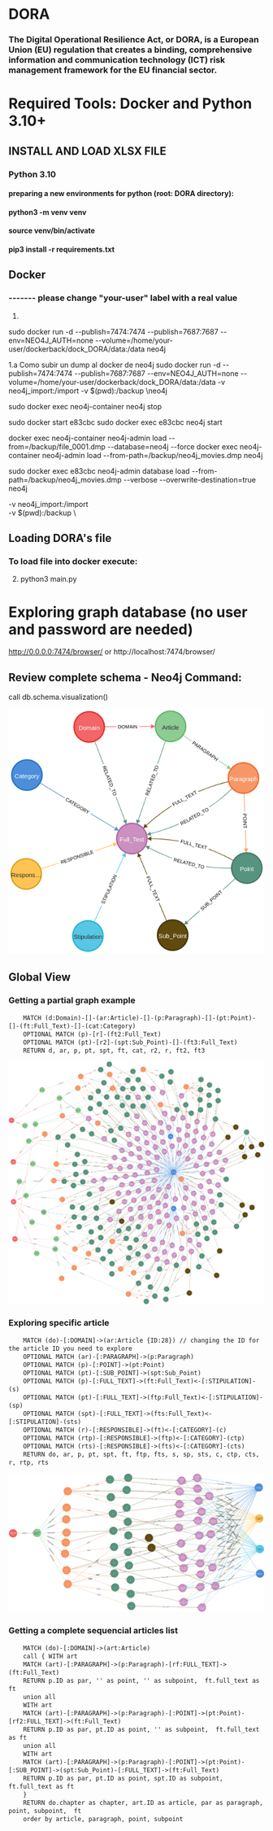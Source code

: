 # DORA
### The Digital Operational Resilience Act, or DORA, is a European Union (EU) regulation that creates a binding, comprehensive information and communication technology (ICT) risk management framework for the EU financial sector.

# Required Tools:  Docker and Python 3.10+

## INSTALL AND LOAD XLSX FILE
### Python 3.10
#### preparing a new environments for python (root: DORA directory):
#### python3 -m venv venv
#### source venv/bin/activate
#### pip3 install -r requirements.txt

## Docker
### ------- please change "your-user" label with a real value
1. 
sudo docker run -d --publish=7474:7474 --publish=7687:7687 --env=NEO4J_AUTH=none --volume=/home/your-user/dockerback/dock_DORA/data:/data neo4j

1.a Como subir un dump al docker de neo4j
sudo docker run -d --publish=7474:7474 --publish=7687:7687 --env=NEO4J_AUTH=none --volume=/home/your-user/dockerback/dock_DORA/data:/data -v neo4j_import:/import -v $(pwd):/backup \neo4j

sudo docker exec neo4j-container neo4j stop

sudo docker start e83cbc
sudo docker exec e83cbc neo4j start


docker exec neo4j-container neo4j-admin load --from=/backup/file_0001.dmp --database=neo4j --force
docker exec neo4j-container neo4j-admin load --from-path=/backup/neo4j_movies.dmp neo4j

sudo docker exec e83cbc neo4j-admin database load --from-path=/backup/neo4j_movies.dmp --verbose --overwrite-destination=true neo4j

-v neo4j_import:/import \
-v $(pwd):/backup \


## Loading DORA's file
### To load file into docker execute: 
2. python3 main.py


# Exploring graph database (no user and password are needed)
http://0.0.0.0:7474/browser/   or http://localhost:7474/browser/


## Review complete schema - Neo4j Command: 
call db.schema.visualization()  

![schema visualization](DORAs_schema.png)


## Global View

### Getting a partial graph example
        MATCH (d:Domain)-[]-(ar:Article)-[]-(p:Paragraph)-[]-(pt:Point)-[]-(ft:Full_Text)-[]-(cat:Category)
        OPTIONAL MATCH (p)-[r]-(ft2:Full_Text)
        OPTIONAL MATCH (pt)-[r2]-(spt:Sub_Point)-[]-(ft3:Full_Text)
        RETURN d, ar, p, pt, spt, ft, cat, r2, r, ft2, ft3 

![Global View](complete_graph.png)


### Exploring specific article

        MATCH (do)-[:DOMAIN]->(ar:Article {ID:28}) // changing the ID for the article ID you need to explore
        OPTIONAL MATCH (ar)-[:PARAGRAPH]->(p:Paragraph)        
        OPTIONAL MATCH (p)-[:POINT]->(pt:Point)
        OPTIONAL MATCH (pt)-[:SUB_POINT]->(spt:Sub_Point)
        OPTIONAL MATCH (p)-[:FULL_TEXT]->(ft:Full_Text)<-[:STIPULATION]-(s)
        OPTIONAL MATCH (pt)-[:FULL_TEXT]->(ftp:Full_Text)<-[:STIPULATION]-(sp)
        OPTIONAL MATCH (spt)-[:FULL_TEXT]->(fts:Full_Text)<-[:STIPULATION]-(sts)
        OPTIONAL MATCH (r)-[:RESPONSIBLE]->(ft)<-[:CATEGORY]-(c)
        OPTIONAL MATCH (rtp)-[:RESPONSIBLE]->(ftp)<-[:CATEGORY]-(ctp)
        OPTIONAL MATCH (rts)-[:RESPONSIBLE]->(fts)<-[:CATEGORY]-(cts)
        RETURN do, ar, p, pt, spt, ft, ftp, fts, s, sp, sts, c, ctp, cts, r, rtp, rts


![Articles View](articles_graph.png)



### Getting a complete sequencial articles list
        MATCH (do)-[:DOMAIN]->(art:Article)        
        call { WITH art
        MATCH (art)-[:PARAGRAPH]->(p:Paragraph)-[rf:FULL_TEXT]->(ft:Full_Text) 
        RETURN p.ID as par, '' as point, '' as subpoint,  ft.full_text as ft
        union all
        WITH art
        MATCH (art)-[:PARAGRAPH]->(p:Paragraph)-[:POINT]->(pt:Point)-[rf2:FULL_TEXT]->(ft:Full_Text)
        RETURN p.ID as par, pt.ID as point, '' as subpoint,  ft.full_text as ft
        union all
        WITH art
        MATCH (art)-[:PARAGRAPH]->(p:Paragraph)-[:POINT]->(pt:Point)-[:SUB_POINT]->(spt:Sub_Point)-[:FULL_TEXT]->(ft:Full_Text)
        RETURN p.ID as par, pt.ID as point, spt.ID as subpoint,  ft.full_text as ft
        }
        RETURN do.chapter as chapter, art.ID as article, par as paragraph, point, subpoint,  ft
        order by article, paragraph, point, subpoint